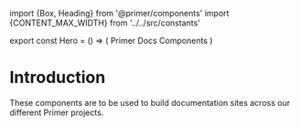 import {Box, Heading} from '@primer/components'
import {CONTENT_MAX_WIDTH} from '../../src/constants'

export const Hero = () => (
  <Box bg="black">
    <Box maxWidth={CONTENT_MAX_WIDTH} p={6} mx="auto" mb={3}>
      <Box mt={4} mb={4}>
        <Heading color="blue.4" fontSize={7} pb={3} m={0}>
          Primer Docs Components
        </Heading>
      </Box>
    </Box>
  </Box>
)

# Introduction

These components are to be used to build documentation sites across our different Primer projects.
